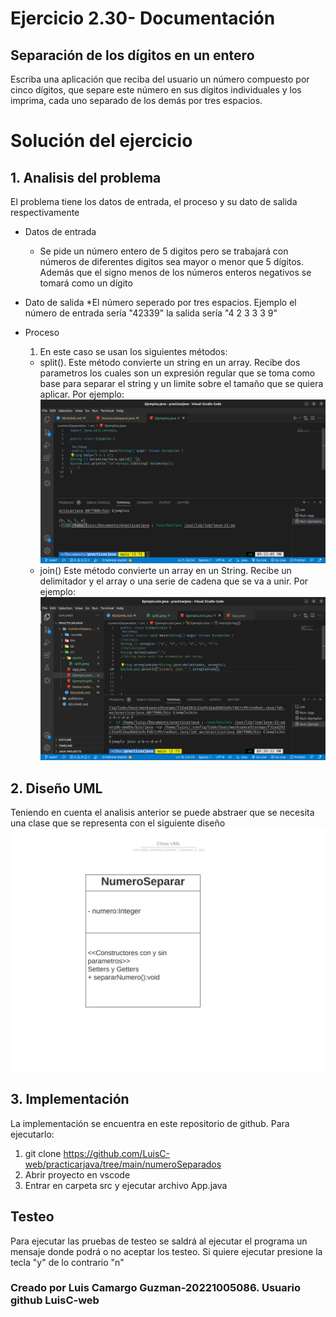 # Ejercicio 2.30- Documentación

## Separación de los dígitos en un entero

Escriba una aplicación que reciba del usuario un número compuesto por cinco dígitos, que separe este número en sus dígitos individuales y los imprima, cada uno separado de los demás por tres espacios.

# Solución del ejercicio

## 1. Analisis del problema

El problema tiene los datos de entrada, el proceso y su dato de salida respectivamente

- Datos de entrada

  - Se pide un número entero de 5 digitos pero se trabajará con números de diferentes digitos sea mayor o menor que 5 dígitos. Además que el signo menos de los números enteros negativos se tomará como un dígito

- Dato de salida
  \*El número seperado por tres espacios. Ejemplo el número de entrada sería "42339" la salida sería "4 2 3 3 3 9"

- Proceso

  1. En este caso se usan los siguientes métodos:

  - split(). Este método convierte un string en un array. Recibe dos parametros
    los cuales son un expresión regular que se toma como base para separar el string y un limite sobre el tamaño que se quiera aplicar. Por ejemplo:
    ![alt no se encontró la imagen](./src/assets/split.jpeg)
  - join() Este método convierte un array en un String. Recibe un delimitador y el array o una serie de cadena que se va a unir. Por ejemplo:
    ![alt no se encontró la imagen](./src/assets/join.jpeg)

## 2. Diseño UML

Teniendo en cuenta el analisis anterior se puede abstraer que se necesita una clase que se representa con el siguiente diseño
![alt no se encontró la imagen](./src/assets/Clase%20UML.svg)

## 3. Implementación

La implementación se encuentra en este repositorio de github. Para ejecutarlo:

1. git clone https://github.com/LuisC-web/practicarjava/tree/main/numeroSeparados
2. Abrir proyecto en vscode
3. Entrar en carpeta src y ejecutar archivo App.java

## Testeo

Para ejecutar las pruebas de testeo se saldrá al ejecutar el programa un mensaje donde podrá o no aceptar los testeo. Si quiere ejecutar presione la tecla "y" de lo contrario "n"

### Creado por Luis Camargo Guzman-20221005086. Usuario github LuisC-web
